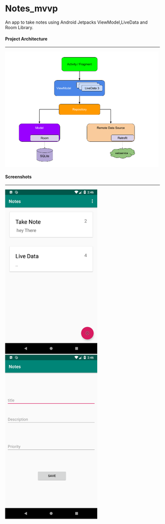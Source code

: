 # Notes_mvvp
An app to take notes using Android Jetpacks ViewModel,LiveData and Room Library.

#### Project Architecture
___

 <img src="/Images/tree.png" width="500">
      
#### Screenshots
___
<img src="/Images/Home.png" width="300">

<img src="/Images/Add.png" width="300">
